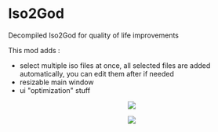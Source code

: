 # Iso2God
Decompiled Iso2God for quality of life improvements

This mod adds :
- select multiple iso files at once, all selected files are added automatically, you can edit them after if needed
- resizable main window
- ui "optimization" stuff

<p align="center"><img src="https://github.com/r4dius/Iso2God/assets/177153/d30a0d77-4bc5-4275-8e9c-9a97d5bc4f80"></p>
<p align="center"><img src="https://github.com/r4dius/Iso2God/assets/177153/f2688461-6218-41cf-97df-acd1f556e541"></p>
